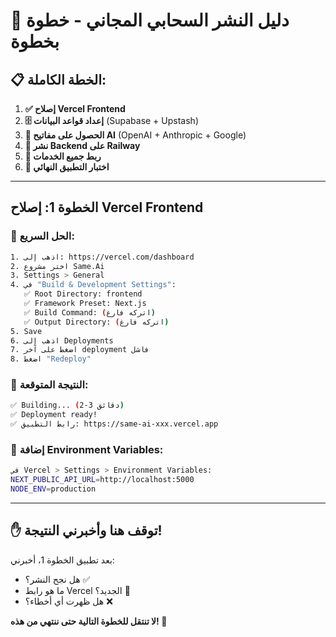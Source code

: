 # 🚀 دليل النشر السحابي المجاني - خطوة بخطوة

## 📋 الخطة الكاملة:
1. **✅ إصلاح Vercel Frontend** 
2. **🗄️ إعداد قواعد البيانات** (Supabase + Upstash)
3. **🔑 الحصول على مفاتيح AI** (OpenAI + Anthropic + Google)
4. **🚂 نشر Backend على Railway**
5. **🔗 ربط جميع الخدمات**
6. **🧪 اختبار التطبيق النهائي**

---

## الخطوة 1: إصلاح Vercel Frontend

### 🔧 الحل السريع:
```bash
1. اذهب إلى: https://vercel.com/dashboard
2. اختر مشروع Same.Ai
3. Settings > General
4. في "Build & Development Settings":
   ✅ Root Directory: frontend
   ✅ Framework Preset: Next.js
   ✅ Build Command: (اتركه فارغ)
   ✅ Output Directory: (اتركه فارغ)
5. Save
6. اذهب إلى Deployments
7. اضغط على آخر deployment فاشل
8. اضغط "Redeploy"
```

### 🎯 النتيجة المتوقعة:
```bash
✅ Building... (2-3 دقائق)
✅ Deployment ready!
✅ رابط التطبيق: https://same-ai-xxx.vercel.app
```

### 🔗 إضافة Environment Variables:
```bash
في Vercel > Settings > Environment Variables:
NEXT_PUBLIC_API_URL=http://localhost:5000
NODE_ENV=production
```

---

## ✋ توقف هنا وأخبرني النتيجة!

بعد تطبيق الخطوة 1، أخبرني:
- هل نجح النشر؟ ✅
- ما هو رابط Vercel الجديد؟ 🔗
- هل ظهرت أي أخطاء؟ ❌

**لا تنتقل للخطوة التالية حتى ننتهي من هذه! 🛑**